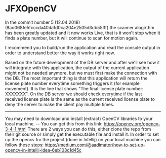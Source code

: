  # JFXOpenCV
 
In the commit number 5 (12.04.2018) (8ad068fe5fcccda40da1d0ca204e2505d3db553f) the scanner alogirthm has been greatly updated and it now works Live, that is it won't stop when it finds a plate number, but it will continue to scan for motion again.


I recommend you to build/run the application and read the console output in order to understand better the way it works right now.


Based on the future development of the DB server and after we'll see how it will integrate with this application, the output of the current application might not be needed anymore, but we must first make the connection with the DB. The most important thing is that this application will return the license plate number everytime something triggers it (for example movement). It is the line that shows "The final license plate number: XXXXXXX". On the DB server we should check everytime if the last received license plate is the same as the current received license plate to deny the server to make the client pay multiple times.

-------------------------------------------------------------------------------------
You may need to download and install (extract) OpenCV libraries to your local machine.
-- You can get this from this link: https://opencv.org/opencv-3-4-1.html
There are 2 ways you can do this, either clone the repo from their git source or
simply get the executable file and install it.
In order to set up the opencv for the project (done in Intellij)
on your local machine you can follow these steps:
https://medium.com/@aadimator/how-to-set-up-opencv-in-intellij-idea-6eb103c1d45c
